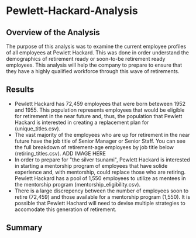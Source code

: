 # Pewlett-Hackard-Analysis

## Overview of the Analysis
The purpose of this analysis was to examine the current employee profiles of all employees at Pewlett Hackard. This was done in order understand the demographics of retirement ready or soon-to-be retirement ready employees. This analysis will help the company to prepare to ensure that they have a highly qualified workforce through this wave of retirements.

## Results
- Pewlett Hackard has 72,459 employees that were born beteween 1952 and 1955. This population represents employees that would be eligible for retirement in the near future and, thus, the population that Pewlett Hackard is interested in creating a replacement plan for (unique_titles.csv).
- The vast majority of the employees who are up for retirement in the near future have the job title of Senior Manager or Senior Staff. You can see the full breakdown of retirement-age employees by job title below (retiring_titles.csv).
ADD IMAGE HERE
- In order to prepare for "the silver tsunami", Pewlett Hackard is interested in starting a mentorship program of employees that have solide experience and, with mentorship, could replace those who are retiring. Pewlett Hackard has a pool of 1,550 employees to utilize as mentees in the mentorship program (mentorship_eligibility.csv).
- There is a large discrepency between the number of employees soon to retire (72,459) and those available for a mentorship program (1,550). It is possible that Pewlett Hachard will need to devise multiple strategies to accomodate this generation of retirement.

## Summary
